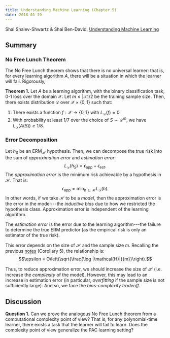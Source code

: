 ```yaml
---
title: Understanding Machine Learning (Chapter 5)
date: 2018-01-19
---
```


Shai Shalev-Shwartz & Shai Ben-David, [Understanding Machine Learning](http://www.cs.huji.ac.il/~shais/UnderstandingMachineLearning/)

## Summary

### No Free Lunch Theorem

The No Free Lunch theorem shows that there is no universal learner:
that is, for every learning algorithm $A$, there will be a situation
in which the learner will fail. Rigorously,

**Theorem 1.** Let $A$ be a learning algorithm, with the binary
  classification task, 0-1 loss over the domain $\mathcal{X}$. Let $m
  \leq |\mathcal{X}|/2$ be the training sample size. Then, there
  exists distribution $\mathcal{D}$ over $\mathcal{X} \times \{0,1\}$
  such that:
  
  1. There exists a function $f: \mathcal{X} \to \{0,1\}$ with
  $L_\mathcal{D}(f) = 0$.
  2. With probability at least $1/7$ over the choice of $S \sim
  \mathcal{D}^m$, we have $L_\mathcal{D}(A(S)) \geq 1/8$.


### Error Decomposition

Let $h_S$ be an $\mathrm{ERM}_\mathcal{H}$ hypothesis. Then, we can
decompose the true risk into the sum of *approximation error* and
*estimation error*:
$$L_\mathcal{D}(h_S) = \epsilon_{\mathrm{app}} +
\epsilon_{\mathrm{est}}.$$
The *approximation error* is the minimum risk achievable by a
hypothesis in $\mathcal{H}$. That is:
$$\epsilon_{\mathrm{app}} = \min_{h \in \mathcal{H}}
L_\mathcal{D}(h).$$
In other words, if we take $\mathcal{H}$ to be a *model*, then the
approximation error is the error in the model---the *inductive bias*
due to how we restricted the hypothesis class. Approximation error is
independent of the learning algorithm.

The *estimation error* is the error due to the learning
algorithm---the failure to determine the true ERM predictor (as the
empirical risk is only an estimator of the true risk).

This error depends on the size of $\mathcal{H}$ and the sample size
$m$. Recalling the previous
[notes](./2014-UML-chapter-4.html) (Corollary 5), the
relationship is:
$$\epsilon = O\left(\sqrt{\frac{\log |\mathcal{H}|}{m}}\right).$$

Thus, to reduce approximation error, we should increase the size of
$\mathcal{H}$ (i.e. increase the *complexity* of the model). However,
this may lead to an increase in estimation error (in particular,
*overfitting* if the sample size is not sufficiently large). And so,
we face the *bias-complexity tradeoff*.


## Discussion

**Question 1.** Can we prove the analogous No Free Lunch theorem from
  a computational complexity point of view? That is, for any
  polynomial-time learner, there exists a task that the learner will
  fail to learn. Does the complexity point of view generalize the PAC
  learning setting?